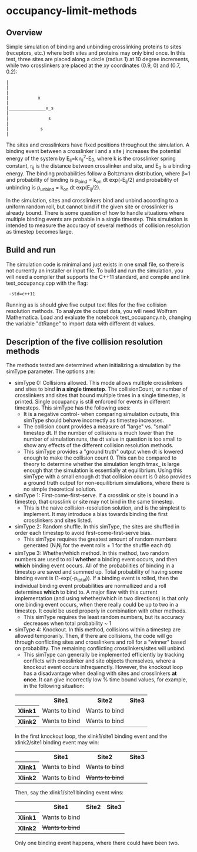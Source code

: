 # occupancy-limit-methods
## Overview
 Simple simulation of binding and unbinding crosslinking proteins to sites (receptors, etc.) where both sites and proteins may only bind once. In this test, three sites are placed along a circle (radius 1) at 10 degree increments, while two crosslinkers are placed at the xy coordinates (0.9, 0) and (0.7, 0.2):
 
```
|
|
|
|           x
|
|______________x_s
|
|               s
|
|            s
|
```
 
 The sites and crosslinkers have fixed positions throughout the simulation. A binding event between a crosslinker i and a site j increases the potential energy of the system by E<sub>ij</sub>=k r<sub>ij</sub><sup>2</sup>-E<sub>0</sub>, where k is the crosslinker spring constant, r<sub>ij</sub> is the distance between crosslinker and site, and E<sub>0</sub> is a binding energy. The binding probabilities follow a Boltzmann distribution, where β=1 and probability of binding is p<sub>bind</sub> = k<sub>on</sub> dt exp(-E<sub>ij</sub>/2) and probability of unbinding is p<sub>unbind</sub> = k<sub>on</sub> dt exp(E<sub>ij</sub>/2).
 
 In the simulation, sites and crosslinkers bind and unbind according to a uniform random roll, but cannot bind if the given site or crosslinker is already bound. There is some question of how to handle situations where multiple binding events are probable in a single timestep. This simulation is intended to measure the accuracy of several methods of collision resolution as timestep becomes large.
 
## Build and run
 The simulation code is minimal and just exists in one small file, so there is not currently an installer or input file. To build and run the simulation, you will need a compiler that supports the C++11 standard, and compile and link test_occupancy.cpp with the flag:
 ```
  -std=c++11
 ```
 Running as is should give five output text files for the five collision resolution methods. To analyze the output data, you will need Wolfram Mathematica. Load and evaluate the notebook test_occupancy.nb, changing the variable "dtRange" to import data with different dt values.

## Description of the five collision resolution methods

 The methods tested are determined when initializing a simulation by the simType parameter. The options are:
 * simType 0: Collisions allowed. This mode allows multiple crosslinkers and sites to bind **in a single timestep**. The collisionCount, or number of crosslinkers and sites that bound multiple times in a single timestep, is printed. Single occupancy is still enforced for events in different timesteps. This simType has the following uses:
    * It is a negative control- when comparing simulation outputs, this simType should behave incorrectly as timestep increases.
    * The collision count provides a measure of "large" vs. "small" timestep dt. If the number of collisions is much lower than the number of simulation runs, the dt value in question is too small to show any effects of the different collision resolution methods.
    * This simType provides a "ground truth" output when dt is lowered enough to make the collision count 0. This can be compared to theory to determine whether the simulation length tmax_ is large enough that the simulation is essentially at equilibrium. Using this simType with a small enough dt that collision count is 0 also provides a ground truth output for non-equilibrium simulations, where there is no simple theoretical solution.
 * simType 1: First-come-first-serve. If a crosslink or site is bound in a timestep, that crosslink or site may not bind in the same timestep.
    * This is the naive collision-resolution solution, and is the simplest to implement. It may introduce a bias towards binding the first crosslinkers and sites listed.
 * simType 2: Random shuffle. In this simType, the sites are shuffled in order each timestep to avoid first-come-first-serve bias.
    * This simType requires the greatest amount of random numbers generated (N<sub>i</sub>N<sub>j</sub> for the event rolls + 1 for the shuffle each dt)
 * simType 3: Whether/which method. In this method, two random numbers are used to roll **whether** a binding event occurs, and then **which** binding event occurs. All of the probabilities of binding in a timestep are saved and summed up. Total probability of having some binding event is (1-exp(-p<sub>total</sub>)). If a binding event is rolled, then the individual binding event probabilities are normallized and a roll determines **which** to bind to. A major flaw with this current implementation (and using whether/which in two directions) is that only one binding event occurs, when there really could be up to two in a timestep. It could be used properly in combination with other methods.
    * This simType requires the least random numbers, but its accuracy decreases when total probability ~ 1
 * simType 4: Knockout. In this method, collisions within a timestep are allowed temporarily. Then, if there are collisions, the code will go through conflicting sites and crosslinkers and roll for a "winner" based on probability. The remaining conflicting crosslinkers/sites will unbind.
    * This simType can generally be implemented efficiently by tracking conflicts with crosslinker and site objects themselves, where a knockout event occurs infrequenctly. However, the knockout loop has a disadvantage when dealing with sites and crosslinkers **at once**. It can give incorrectly low % time bound values, for example, in the following situation:
    <table>
       <tr>
        <td></td>
        <th>Site1</th>
        <th>Site2</th>
        <th>Site3</th>
       </tr>
       <tr>
        <th>Xlink1</th>
        <td>Wants to bind</td>
        <td>Wants to bind</td>
        <td></td>
       </tr>
       <tr>
        <th>Xlink2</th>
        <td>Wants to bind</td>
        <td>Wants to bind</td>
        <td></td>
       </tr>
      </table>
      In the first knockout loop, the xlink1/site1 binding event and the xlink2/site1 binding event may win:
      <table>
       <tr>
        <td></td>
        <th>Site1</th>
        <th>Site2</th>
        <th>Site3</th>
       </tr>
       <tr>
        <th>Xlink1</th>
        <td>Wants to bind</td>
        <td><strike>Wants to bind</strike></td>
        <td></td>
       </tr>
       <tr>
        <th>Xlink2</th>
        <td>Wants to bind</td>
        <td><strike>Wants to bind</strike></td>
        <td></td>
       </tr>
      </table>
      Then, say the xlink1/site1 binding event wins:
      <table>
       <tr>
        <td></td>
        <th>Site1</th>
        <th>Site2</th>
        <th>Site3</th>
       </tr>
       <tr>
        <th>Xlink1</th>
        <td>Wants to bind</td>
        <td></td>
        <td></td>
       </tr>
       <tr>
        <th>Xlink2</th>
        <td><strike>Wants to bind</strike></td>
        <td></td>
        <td></td>
       </tr>
      </table>
      Only one binding event happens, where there could have been two.
